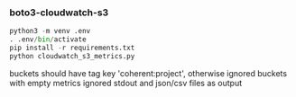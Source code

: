 ### boto3-cloudwatch-s3
```python
python3 -m venv .env
. .env/bin/activate
pip install -r requirements.txt
python cloudwatch_s3_metrics.py
```
buckets should have tag key 'coherent:project', otherwise ignored
buckets with empty metrics ignored
stdout and json/csv files as output